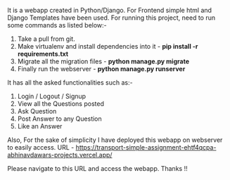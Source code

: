 It is a webapp created in Python/Django. For Frontend simple html and Django Templates have been used.
For running this project, need to run some commands as listed below:-

  1) Take a pull from git.
  2) Make virtualenv and install dependencies into it - **pip install -r requirements.txt**
  3) Migrate all the migration files - **python manage.py migrate**
  4) Finally run the webserver - **python manage.py runserver**

It has all the asked functionalities such as:-

  1) Login / Logout / Signup
  2) View all the Questions posted
  3) Ask Question
  4) Post Answer to any Question
  5) Like an Answer

Also, For the sake of simplicity I have deployed this webapp on webserver to easily access.
URL - https://transport-simple-assignment-ehtf4qcpa-abhinavdawars-projects.vercel.app/

Please navigate to this URL and access the webapp.
Thanks !!
